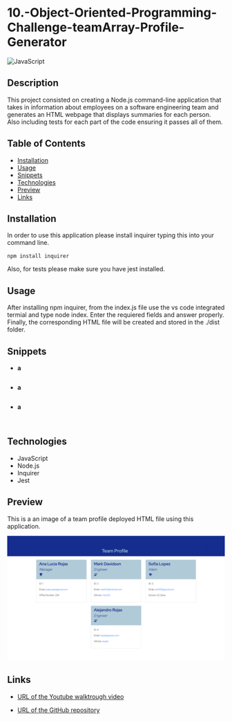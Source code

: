 # 10.-Object-Oriented-Programming-Challenge-teamArray-Profile-Generator

![JavaScript](https://img.shields.io/badge/javascript-100%25-yellowg)

## Description

This project consisted on creating a Node.js command-line application that takes in information about employees on a software engineering team and generates an HTML webpage that displays summaries for each person. Also including tests for each part of the code ensuring it passes all of them. 

## Table of Contents

* [Installation](#installation)
* [Usage](#usage)
* [Snippets](#snippets)
* [Technologies](#technologies)
* [Preview](#preview)
* [Links](#links)

## Installation 

In order to use this application please install inquirer typing this into your command line. 

```  
npm install inquirer     
```  
Also, for tests please make sure you have jest installed. 
## Usage 

After installing npm inquirer, from the index.js file use the vs code integrated termial and type node index. Enter the requiered fields and answer properly. Finally, the corresponding HTML file will be created and stored in the ./dist folder.

## Snippets 

* **a**
```            

```   
* **a**
```            

```  
* **a**
```            
 
```           



## Technologies

* JavaScript
* Node.js
* Inquirer
* Jest 

## Preview

This is a an image of a team profile deployed HTML file using this application.  

![Team profile file](assets/images/preview.png)

## Links

* [URL of the Youtube walktrough video]()

* [URL of the GitHub repository](https://github.com/analuciarojas/10.-Object-Oriented-Programming-Challenge-Team-Profile-Generator)